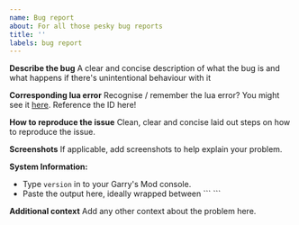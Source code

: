 ```yaml
---
name: Bug report
about: For all those pesky bug reports
title: ''
labels: bug report
---
```


<!-- 
Anything that appears between <!-- won't appear in your final report.
Don't feel the need to clear these snippets or modify anything within them.
-->

**Describe the bug**
A clear and concise description of what the bug is and what happens if there's unintentional behaviour with it

**Corresponding lua error**
Recognise / remember the lua error? You might see it [here](https://bbservers.co.uk/lauerrors/). Reference the ID here!

**How to reproduce the issue**
Clean, clear and concise laid out steps on how to reproduce the issue.
<!-- 

Ideally, you'd lay it out like so: 

    Steps to reproduce the behavior:
    1. Go to '...'
    2. Click on '....'
    3. Scroll down to '....'
    4. See error
-->

**Screenshots**
If applicable, add screenshots to help explain your problem.

**System Information:**
 - Type `version` in to your Garry's Mod console.
 - Paste the output here, ideally wrapped between \``` ```

<!--
Example: 
```
Protocol version 24
Exe version 2020.10.14 (garrysmod)
Exe build: 17:56:13 Mar  1 2021 (8140) (4000)
GMod version 2021.03.02, branch: x86-64, multicore: 1
Windows 64bit
```
-->

**Additional context**
Add any other context about the problem here.
